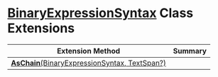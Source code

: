 # [BinaryExpressionSyntax](https://docs.microsoft.com/en-us/dotnet/api/microsoft.codeanalysis.csharp.syntax.binaryexpressionsyntax) Class Extensions

| Extension Method | Summary |
| ---------------- | ------- |
| [**AsChain**(BinaryExpressionSyntax, TextSpan?)](../../../../../Roslynator/CSharp/SyntaxExtensions/AsChain/README.md) | |


